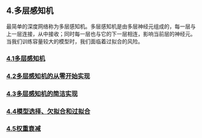 ## 4.多层感知机
最简单的深度网络称为多层感知机。多层感知机是由多层神经元组成的，每一层与上一层连接，从中接收；同时每一层也与它的下一层相连，影响当前层的神经元。当我们训练容量较大的模型时，我们面临着过拟合的风险。


### [4.1多层感知机](./4_1.ipynb)
### [4.2多层感知机的从零开始实现](./4_2.ipynb)
### [4.3多层感知机的简洁实现](./4_3.ipynb)
### [4.4模型选择、欠拟合和过拟合](./4_4.ipynb)
### [4.5权重衰减](./4_5.ipynb)